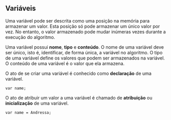 ## Variáveis

Uma variável pode ser descrita como uma posição na memória para armazenar um valor. Esta posição só pode armazenar um único valor por vez. No entanto, o valor armazenado pode mudar inúmeras vezes durante a execução do algoritmo.

Uma variável possui **nome**, **tipo** e **conteúdo**. O nome de uma variável deve ser único, isto é, identificar, de forma única, a variável no algoritmo. O tipo de uma variável define os valores que podem ser armazenados na variável. O conteúdo de uma variável é o valor que ela armazena.

O ato de se criar uma variável é conhecido como **declaração** de uma variável.
~~~
var name;
~~~
O ato de atribuir um valor a uma variável é chamado de **atribuição** ou **inicialização** de uma variável.
~~~
var name = Andressa;
~~~